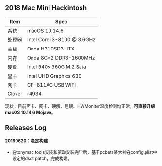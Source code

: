## 2018 Mac Mini Hackintosh

| Item | Spec |
|------|------|
|系统   | macOS 10.14.6 |
|处理器 | Intel Core i3-8100 @ 3.6GHz |
|主板   | Onda H310SD3-ITX |
|内存   | Onda 8G*2 DDR3-1600MHz |
|硬盘   | Intel 540s 360G M.2 Sata |
|显卡   | Intel UHD Graphics 630 |
|网卡   | CF-811AC USB WIFI |
|Clover| r4934 |

现状：目前声卡、网卡、硬解、睡眠、HWMonitor温度检测均正常。**可直接升级macOS 10.14.6 Mojave**。

## Releases Log

#### 20190620：稳定构建
  - 在tonymac tools安装和驱动安装完毕后，基于pcbeta某大神在config.plist中设定的dsdt patch，完成构建。